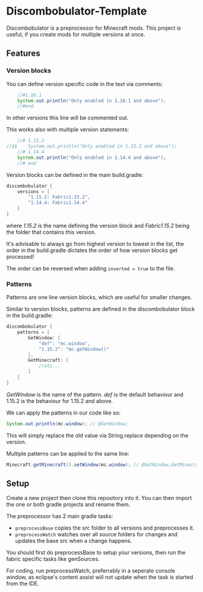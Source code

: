 # Discombobulator-Template
Discombobulator is a preprocessor for Minecraft mods. This project is useful, if you create mods for multiple versions at once.

## Features
### Version blocks
You can define version specific code in the text via comments:

```java
	//#1.16.1
	System.out.println("Only enabled in 1.16.1 and above");
	//#end
```

In other versions this line will be commented out.

This works also with multiple version statements:
```java
	//# 1.15.2
//$$	System.out.println("Only enabled in 1.15.2 and above");
	//# 1.14.4
	System.out.println("Only enabled in 1.14.4 and above");
	//# end
```

Version blocks can be defined in the main build.gradle:

```groovy
discombobulator {
	versions = [
		"1.15.2: Fabric1.15.2",
		"1.14.4: Fabric1.14.4"
	]
}
```
where *1.15.2* is the name defining the version block and *Fabric1.15.2* being the folder that contains this version.

It's advisable to always go from highest version to lowest in the list, the order in the build.gradle dictates the order of how version blocks get processed!

The order can be reversed when adding `inverted = true` to the file.

### Patterns
Patterns are one line version blocks, which are useful for smaller changes.

Similar to version blocks, patterns are defined in the discombobulator block in the build.gradle:
```groovy
discombobulator {
	patterns = [
		GetWindow: [
			"def": "mc.window",
			"1.15.2": "mc.getWindow()"
		],
		GetMinecraft: [
			//etc...
		]
	]
}
```
*GetWindow* is the name of the pattern. *def* is the default behaviour and 1.15.2 is the behaviour for 1.15.2 and above.

We can apply the patterns in our code like so:

```java
System.out.println(mc.window); // @GetWindow;
```
This will simply replace the old value via String.replace depending on the version.

Multiple patterns can be applied to the same line:

```java
Minecraft.getMinecraft().setWindow(mc.window); // @GetWindow,GetMinecraft;
```

## Setup
Create a new project then clone this repository into it. You can then import the one or both gradle projects and rename them.

The preprocessor has 2 main gradle tasks:
- `preprocessBase` copies the src folder to all versions and preprocesses it.
- `preprocessWatch` watches over all source folders for changes and updates the base src when a change happens.

You should first do preprocessBase to setup your versions, then run the fabric specific tasks like genSources.

For coding, run preprocessWatch, preferrably in a seperate console window, as eclipse's content assist will not update when the task is started from the IDE.

